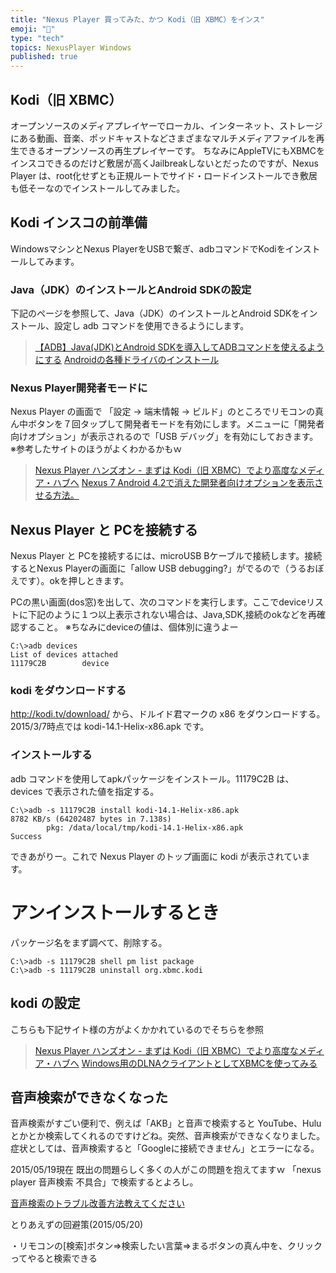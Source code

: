 ```yaml
---
title: "Nexus Player 買ってみた、かつ Kodi（旧 XBMC）をインス"
emoji: "📝"
type: "tech"
topics: NexusPlayer Windows
published: true
---
```


## Kodi（旧 XBMC）
オープンソースのメディアプレイヤーでローカル、インターネット、ストレージにある動画、音楽、ポッドキャストなどさまざまなマルチメディアファイルを再生できるオープンソースの再生プレイヤーです。
ちなみにAppleTVにもXBMCをインスコできるのだけど敷居が高くJailbreakしないとだったのですが、Nexus Player は、root化せずとも正規ルートでサイド・ロードインストールでき敷居も低そーなのでインストールしてみました。



## Kodi インスコの前準備
WindowsマシンとNexus PlayerをUSBで繋ぎ、adbコマンドでKodiをインストールしてみます。

### Java（JDK）のインストールとAndroid SDKの設定
下記のページを参照して、Java（JDK）のインストールとAndroid SDKをインストール、設定し adb コマンドを使用できるようにします。

> [【ADB】Java(JDK)とAndroid SDKを導入してADBコマンドを使えるようにする](http://andmem.blogspot.jp/2014/04/installjdkandroidsdkadb.html)
> [Androidの各種ドライバのインストール](http://andmem.blogspot.jp/2012/10/android.html)

### Nexus Player開発者モードに
Nexus Player の画面で 「設定 -> 端末情報 -> ビルド」のところでリモコンの真ん中ボタンを７回タップして開発者モードを有効にします。メニューに「開発者向けオプション」が表示されるので「USB デバッグ」を有効にしておきます。
※参考したサイトのほうがよくわかるかもｗ

> [Nexus Player ハンズオン - まずは Kodi（旧 XBMC）でより高度なメディア・ハブへ](http://netbuffalo.doorblog.jp/archives/4978009.html)
> [Nexus 7 Android 4.2で消えた開発者向けオプションを表示させる方法。](http://androidlover.net/smartphone/galaxynexus/android-4-2-developer-options.html)

## Nexus Player と PCを接続する
Nexus Player と PCを接続するには、microUSB Bケーブルで接続します。接続するとNexus Playerの画面に「allow USB debugging?」がでるので（うるおぼえです）。okを押しときます。

PCの黒い画面(dos窓)を出して、次のコマンドを実行します。ここでdeviceリストに下記のように１つ以上表示されない場合は、Java,SDK,接続のokなどを再確認すること。
※ちなみにdeviceの値は、個体別に違うよー

```
C:\>adb devices
List of devices attached
11179C2B        device
```

### kodi をダウンロードする
http://kodi.tv/download/ から、ドルイド君マークの x86 をダウンロードする。
2015/3/7時点では kodi-14.1-Helix-x86.apk です。


### インストールする
adb コマンドを使用してapkパッケージをインストール。11179C2B は、devices で表示された値を指定する。

```
C:\>adb -s 11179C2B install kodi-14.1-Helix-x86.apk
8782 KB/s (64202487 bytes in 7.138s)
        pkg: /data/local/tmp/kodi-14.1-Helix-x86.apk
Success
```

できあがりー。これで Nexus Player のトップ画面に kodi が表示されています。

# アンインストールするとき
パッケージ名をまず調べて、削除する。

```
C:\>adb -s 11179C2B shell pm list package
C:\>adb -s 11179C2B uninstall org.xbmc.kodi
```

## kodi の設定
こちらも下記サイト様の方がよくかかれているのでそちらを参照

> [Nexus Player ハンズオン - まずは Kodi（旧 XBMC）でより高度なメディア・ハブへ](http://netbuffalo.doorblog.jp/archives/4978009.html)
> [Windows用のDLNAクライアントとしてXBMCを使ってみる](http://signal-flag-z.blogspot.jp/2013/09/windowsdlnaxbmc.html)

## 音声検索ができなくなった
音声検索がすごい便利で、例えば「AKB」と音声で検索すると YouTube、Hulu とかとか検索してくれるのですけどね。突然、音声検索ができなくなりました。
症状としては、音声検索すると「Googleに接続できません」とエラーになる。

2015/05/19現在 既出の問題らしく多くの人がこの問題を抱えてますｗ
「nexus player 音声検索 不具合」で検索するとよろし。

[音声検索のトラブル改善方法教えてください](http://bbs.kakaku.com/bbs/K0000738912/SortID=18782455/)


とりあえずの回避策(2015/05/20)

・リモコンの[検索]ボタン⇒検索したい言葉⇒まるボタンの真ん中を、クリックってやると検索できる

